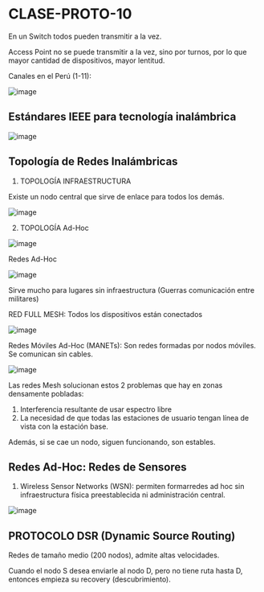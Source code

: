 # CLASE-PROTO-10

En un Switch todos pueden transmitir a la vez.

Access Point no se puede transmitir a la vez, sino por turnos, por lo que mayor cantidad de dispositivos, mayor lentitud.

Canales en el Perú (1-11):

  ![image](https://github.com/SergioABS0813/CLASE-PROTO-10/assets/134556600/eac7ac2c-4de6-4bc6-8713-ec71c043340c)

## Estándares IEEE para tecnología inalámbrica

  ![image](https://github.com/SergioABS0813/CLASE-PROTO-10/assets/134556600/df876723-2841-4799-9992-b83b84bb30ce)

## Topología de Redes Inalámbricas

1) TOPOLOGÍA INFRAESTRUCTURA
   
Existe un nodo central que sirve de enlace para todos los demás.

  ![image](https://github.com/SergioABS0813/CLASE-PROTO-10/assets/134556600/c9c269a9-8699-408b-a7c0-1169580a057f)

2) TOPOLOGÍA Ad-Hoc

  ![image](https://github.com/SergioABS0813/CLASE-PROTO-10/assets/134556600/746b29da-8e0b-4cf8-8ab0-43c6565b2910)

  Redes Ad-Hoc

  ![image](https://github.com/SergioABS0813/CLASE-PROTO-10/assets/134556600/7ec66bca-70c0-4a52-a1dc-8b54c735ebd7)

  Sirve mucho para lugares sin infraestructura (Guerras comunicación entre militares)

  RED FULL MESH: Todos los dispositivos están conectados

  ![image](https://github.com/SergioABS0813/CLASE-PROTO-10/assets/134556600/fa6b1c49-b021-4c12-aa4e-14a36661e236)

  Redes Móviles Ad-Hoc (MANETs): Son redes formadas por nodos móviles. Se comunican sin cables.

  ![image](https://github.com/SergioABS0813/CLASE-PROTO-10/assets/134556600/b056b7af-f0ce-4131-8724-e70b51e4bcd3)

  Las redes Mesh solucionan estos 2 problemas que hay en zonas densamente pobladas:

  1) Interferencia resultante de usar espectro libre
  2) La necesidad de que todas las estaciones de usuario tengan línea de vista con la estación base.

Además, si se cae un nodo, siguen funcionando, son estables.

## Redes Ad-Hoc: Redes de Sensores

1) Wireless Sensor Networks (WSN): permiten formarredes ad hoc sin infraestructura física preestablecida ni administración central.

  ![image](https://github.com/SergioABS0813/CLASE-PROTO-10/assets/134556600/2ceecea2-6923-4f95-8e70-f7c543c5cc1d)

 
## PROTOCOLO DSR (Dynamic Source Routing)

Redes de tamaño medio (200 nodos), admite altas velocidades.

Cuando el nodo S desea enviarle al nodo D, pero no tiene ruta hasta D, entonces empieza su recovery (descubrimiento).

























